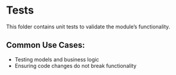 # Tests

This folder contains unit tests to validate the module’s functionality.

## Common Use Cases:

- Testing models and business logic
- Ensuring code changes do not break functionality

